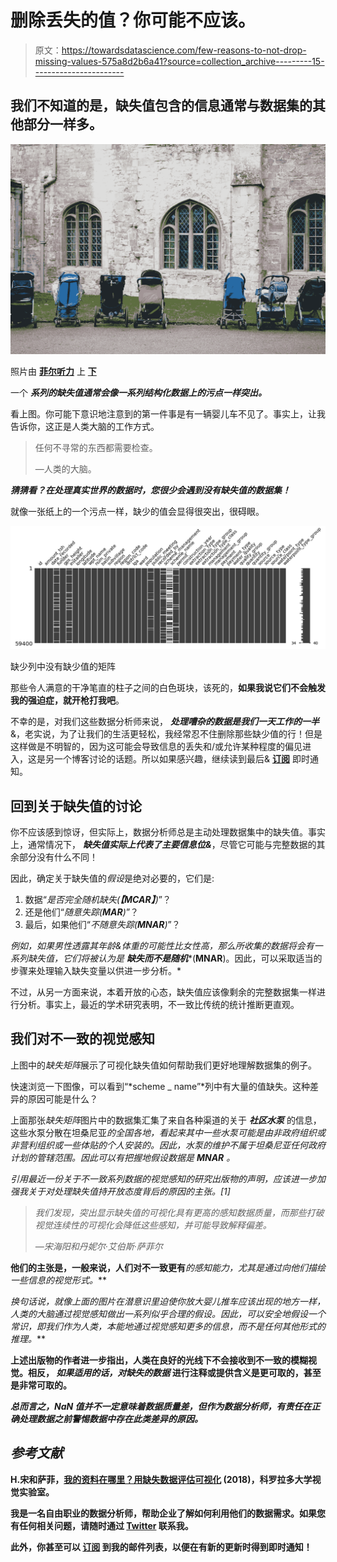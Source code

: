 # 删除丢失的值？你可能不应该。

> 原文：<https://towardsdatascience.com/few-reasons-to-not-drop-missing-values-575a8d2b6a41?source=collection_archive---------15----------------------->

## 我们不知道的是，缺失值包含的信息通常与数据集的其他部分一样多。

![](img/666e259c2f7a7e884e6f95719f76fa41.png)

照片由 [**菲尔听力**](https://unsplash.com/@philhearing?utm_source=unsplash&utm_medium=referral&utm_content=creditCopyText) 上 [**下**](https://unsplash.com/s/photos/missing?utm_source=unsplash&utm_medium=referral&utm_content=creditCopyText)

一个 ***系列的缺失值通常会像一系列结构化数据上的污点一样突出。***

看上图。你可能下意识地注意到的第一件事是有一辆婴儿车不见了。事实上，让我告诉你，这正是人类大脑的工作方式。

> 任何不寻常的东西都需要检查。
> 
> —人类的大脑。

***猜猜看？在处理真实世界的数据时，您很少会遇到没有缺失值的数据集！***

就像一张纸上的一个污点一样，缺少的值会显得很突出，很碍眼。

![](img/81ee2dc4ab3460a65a74497075d801a6.png)

缺少列中没有缺少值的矩阵

那些令人满意的干净笔直的柱子之间的白色斑块，该死的，**如果我说它们不会触发我的强迫症，就开枪打我吧**。

不幸的是，对我们这些数据分析师来说， ***处理嘈杂的数据是我们一天工作的一半*** &，老实说，为了让我们的生活更轻松，我经常忍不住删除那些缺少值的行！但是这样做是不明智的，因为这可能会导致信息的丢失和/或允许某种程度的偏见进入，这是另一个博客讨论的话题。所以如果感兴趣，继续读到最后& [**订阅**](https://mailchi.mp/9e19ea8935b2/newsletter-blogging) 即时通知。

## 回到关于缺失值的讨论

你不应该感到惊讶，但实际上，数据分析师总是主动处理数据集中的缺失值。事实上，通常情况下， ***缺失值实际上代表了主要信息位&***，尽管它可能与完整数据的其余部分没有什么不同！

因此，确定关于缺失值的*假设*是绝对必要的，它们是:

1.  数据“*是否完全随机缺失(****【MCAR】****)*”？
2.  还是他们“*随意失踪(****MAR****)*”？
3.  最后，如果他们“*不随意失踪(****MNAR****)*”？

*例如，如果男性透露其年龄&体重的可能性比女性高，那么所收集的数据将会有一系列缺失值，它们将被认为是* ***缺失而不是随机****(****MNAR****)。因此，可以采取适当的步骤来处理输入缺失变量以供进一步分析。*

不过，从另一方面来说，本着开放的心态，缺失值应该像剩余的完整数据集一样进行分析。事实上，最近的学术研究表明，不一致比传统的统计推断更直观。

## 我们对不一致的视觉感知

上图中的*缺失矩阵*展示了可视化缺失值如何帮助我们更好地理解数据集的例子。

快速浏览一下图像，可以看到“*scheme _ name”*列中有大量的值缺失。这种差异的原因可能是什么？

上面那张*缺失矩阵*图片中的数据集汇集了来自各种渠道的关于 ***社区水泵*** 的信息，这些水泵分散在坦桑尼亚*的全国各地，看起来其中一些水泵可能是由非政府组织或非营利组织或一些体贴的个人安装的。因此，水泵的维护不属于坦桑尼亚任何政府计划的管辖范围。因此可以有把握地假设数据是 ***MNAR*** 。*

*引用最近一份关于不一致系列数据的视觉感知的研究出版物的声明，应该进一步加强我关于对处理缺失值持开放态度背后的原因的主张。[1]*

> *我们发现，突出显示缺失值的可视化具有更高的感知数据质量，而那些打破
> 视觉连续性的可视化会降低这些感知，并可能导致解释偏差。*
> 
> *—宋海阳和丹妮尔·艾伯斯·萨菲尔*

**他们的主张是，一般来说，人们对不一致更有***的感知能力，尤其是通过向他们描绘一些信息的视觉形式。***

**换句话说，就像上面的图片在潜意识里迫使你放大婴儿推车应该出现的地方一样，*人类的大脑通过视觉感知*做出一系列似乎合理的假设。因此*，可以安全地假设一个常识，即我们作为人类，本能地通过视觉感知更多的信息，而不是任何其他形式的推理。***

**上述出版物的作者进一步指出，人类在良好的光线下不会接收到不一致的模糊视觉。相反， ***如果适用的话，对缺失的数据*** 进行注释或提供含义是更可取的，甚至是非常可取的。**

***总而言之，NaN 值并不一定意味着数据质量差，但作为数据分析师，有责任在正确处理数据之前警惕数据中存在此类差异的原因。***

## *****参考文献*****

**H.宋和萨菲，[我的资料在哪里？用缺失数据评估可视化](https://cmci.colorado.edu/visualab/papers/song_VIS_2018.pdf) (2018)，科罗拉多大学视觉实验室。**

**我是一名自由职业的数据分析师，帮助企业了解如何利用他们的数据需求。如果您有任何相关问题，请随时通过 [**Twitter**](https://twitter.com/Jarmosan) 联系我。**

**此外，你甚至可以 [**订阅**](https://mailchi.mp/9e19ea8935b2/newsletter-blogging) 到我的邮件列表，以便在有新的更新时得到即时通知！**